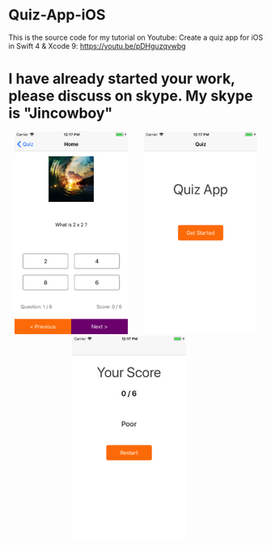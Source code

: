 # Quiz-App-iOS
This is the source code for my tutorial on Youtube: 
Create a quiz app for iOS in Swift 4 & Xcode 9:   https://youtu.be/pDHguzqvwbg

# I have already started your work, please discuss on skype. My skype is "Jincowboy"

<p align="center">
<img height="400" src="https://github.com/Akhilendra/Quiz-App-iOS/blob/master/Simulator%20Screen%20Shot%20-%20iPhone%206%20-%202017-11-04%20at%2012.17.06.png" />
&nbsp&nbsp&nbsp&nbsp&nbsp&nbsp
<img height="400" src="https://github.com/Akhilendra/Quiz-App-iOS/blob/master/Simulator%20Screen%20Shot%20-%20iPhone%206%20-%202017-11-04%20at%2012.17.10.png" />
<br>
<img height="400" src="https://github.com/Akhilendra/Quiz-App-iOS/blob/master/Simulator%20Screen%20Shot%20-%20iPhone%206%20-%202017-11-04%20at%2012.17.15.png" />
&nbsp&nbsp&nbsp&nbsp&nbsp&nbsp
</p>

